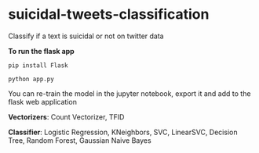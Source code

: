 # suicidal-tweets-classification
Classify if a text is suicidal or not on twitter data 

**To run the flask app**

```pip install Flask ```

```python app.py ```

You can re-train the model in the jupyter notebook, export it and add to the flask web application

**Vectorizers**: Count Vectorizer, TFID 

**Classifier**: Logistic Regression, KNeighbors, SVC, LinearSVC, Decision Tree, Random Forest, Gaussian Naive Bayes
